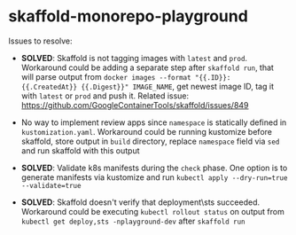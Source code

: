 # skaffold-monorepo-playground

Issues to resolve:

- **SOLVED**: Skaffold is not tagging images with `latest` and `prod`. Workaround could be adding a separate step after 
`skaffold run`, that will parse output from `docker images --format "{{.ID}}: {{.CreatedAt}} {{.Digest}}" IMAGE_NAME`,
get newest image ID, tag it with `latest` or `prod` and push it. Related issue: 
https://github.com/GoogleContainerTools/skaffold/issues/849

- No way to implement review apps since `namespace` is statically defined in `kustomization.yaml`. Workaround could be 
running kustomize before skaffold, store output in `build` directory, replace `namespace` field via `sed` and run
skaffold with this output

- **SOLVED**: Validate k8s manifests during the `check` phase. One option is to generate manifests via kustomize and run
`kubectl apply --dry-run=true --validate=true`

- **SOLVED**: Skaffold doesn't verify that deployment\sts succeeded. Workaround could be executing `kubectl rollout status` on 
output from `kubectl get deploy,sts -nplayground-dev` after `skaffold run`

